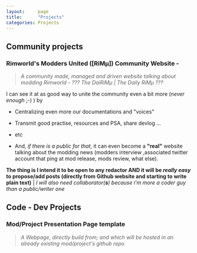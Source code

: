 ```yaml
---
layout:     page
title:      "Projects"
categories: Projects
---
```

## Community projects

### Rimworld's Modders United (**[RiMµ]**) Community Website -
>*A community made, managed and driven website talking about modding Rimworld - ??? The DaiRiMµ \| The Daily RiMµ ???*

I can see it at as good way to unite the community even a bit more (_never enough_ ;-) )  by 

- Centralizing even more our documentations and "voices"

- Transmit good practise, resources and PSA, share devlog ... 

- etc 

- And, *if there is a public for that*, it can even become a **"real"** website talking about the modding news (modders interview ,associated twitter account that ping at mod release, mods review, what else). 
 
**The thing is I intend it to be open to any redactor AND it will be _really easy_ to propose/add posts (directly from Github website and starting to write plain text)** \| *I will also need collaborator(**s**) because i'm more a coder guy than a public/writer one*

## Code - Dev Projects

### Mod/Project Presentation Page template
>*A Webpage, directly build from; and which will be hosted in an already existing mod/project's github repo*

